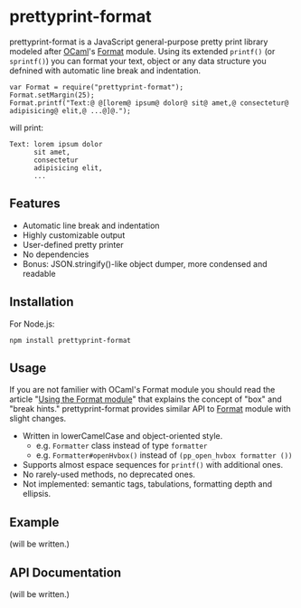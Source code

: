prettyprint-format
==================

prettyprint-format is a JavaScript general-purpose pretty print library
modeled after [OCaml](http://ocaml.org/)'s
[Format](http://caml.inria.fr/pub/docs/manual-ocaml/libref/Format.html) module.
Using its extended `printf()` (or `sprintf()`) you can format your text, object or
any data structure you defnined with automatic line break and indentation.

    var Format = require("prettyprint-format");
    Format.setMargin(25);
    Format.printf("Text:@ @[lorem@ ipsum@ dolor@ sit@ amet,@ consectetur@ adipisicing@ elit,@ ...@]@.");

will print:

    Text: lorem ipsum dolor
          sit amet,
          consectetur
          adipisicing elit,
          ...

Features
--------

- Automatic line break and indentation
- Highly customizable output
- User-defined pretty printer
- No dependencies
- Bonus: JSON.stringify()-like object dumper, more condensed and readable

Installation
------------

For Node.js:

    npm install prettyprint-format

Usage
-------

If you are not familier with OCaml's Format module you should read the article
"[Using the Format module](https://ocaml.org/learn/tutorials/format.html)"
that explains the concept of "box" and "break hints."  prettyprint-format provides
similar API to [Format](http://caml.inria.fr/pub/docs/manual-ocaml/libref/Format.html)
module with slight changes.

- Written in lowerCamelCase and object-oriented style.
    - e.g. `Formatter` class instead of type `formatter`
    - e.g. `Formatter#openHvbox()` instead of `(pp_open_hvbox formatter ())`
- Supports almost espace sequences for `printf()` with additional ones.
- No rarely-used methods, no deprecated ones.
- Not implemented: semantic tags, tabulations, formatting depth and ellipsis.

Example
-------

(will be written.)

API Documentation
-----------------

(will be written.)


